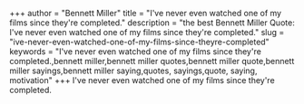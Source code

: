 +++
author = "Bennett Miller"
title = "I've never even watched one of my films since they're completed."
description = "the best Bennett Miller Quote: I've never even watched one of my films since they're completed."
slug = "ive-never-even-watched-one-of-my-films-since-theyre-completed"
keywords = "I've never even watched one of my films since they're completed.,bennett miller,bennett miller quotes,bennett miller quote,bennett miller sayings,bennett miller saying,quotes, sayings,quote, saying, motivation"
+++
I've never even watched one of my films since they're completed.
